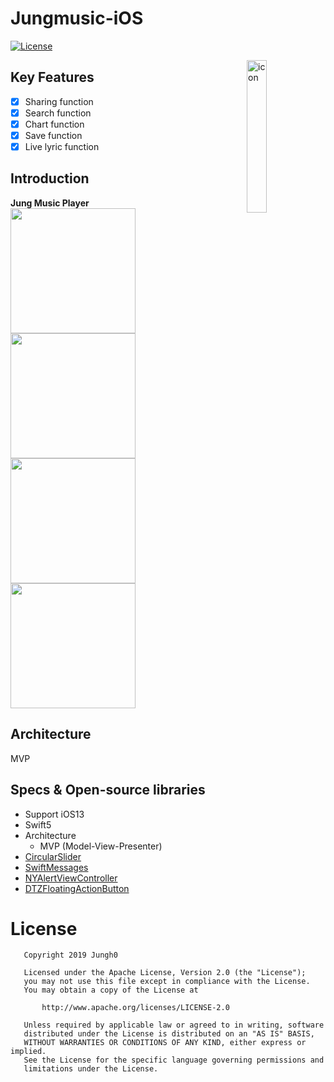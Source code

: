 # Jungmusic-iOS
[![License](https://img.shields.io/badge/License-Apache%202.0-blue.svg)](https://opensource.org/licenses/Apache-2.0)
</br>

<img alt="icon" src="https://user-images.githubusercontent.com/8678595/66543762-3edccb80-eb71-11e9-8caf-b246a6c9dfcd.png" align="right" width="25%">

## Key Features
- [x] Sharing function
- [x] Search function
- [x] Chart function
- [x] Save function
- [x] Live lyric function

## Introduction
**Jung Music Player**</br>
<img src="https://user-images.githubusercontent.com/8678595/66380192-de735000-e9f1-11e9-8a12-d9006392c37c.PNG" width="200px">
<img src="https://user-images.githubusercontent.com/8678595/66380193-df0be680-e9f1-11e9-84ca-0a52a2e430d1.PNG" width="200px">
<img src="https://user-images.githubusercontent.com/8678595/66380195-df0be680-e9f1-11e9-915c-f5558d6d6230.PNG" width="200px">
<img src="https://user-images.githubusercontent.com/8678595/66380196-df0be680-e9f1-11e9-96e7-9fbb50123064.PNG" width="200px">

## Architecture
MVP

## Specs & Open-source libraries
- Support iOS13
- Swift5
- Architecture
   - MVP (Model-View-Presenter)
- [CircularSlider](https://github.com/taglia3/CircularSlider)
- [SwiftMessages](https://github.com/SwiftKickMobile/SwiftMessages)
- [NYAlertViewController](https://github.com/nealyoung/NYAlertViewController)
- [DTZFloatingActionButton](https://github.com/hintoz/DTZFloatingActionButton)

# License

```
   Copyright 2019 Jungh0

   Licensed under the Apache License, Version 2.0 (the "License");
   you may not use this file except in compliance with the License.
   You may obtain a copy of the License at

       http://www.apache.org/licenses/LICENSE-2.0

   Unless required by applicable law or agreed to in writing, software
   distributed under the License is distributed on an "AS IS" BASIS,
   WITHOUT WARRANTIES OR CONDITIONS OF ANY KIND, either express or implied.
   See the License for the specific language governing permissions and
   limitations under the License.
   ```
